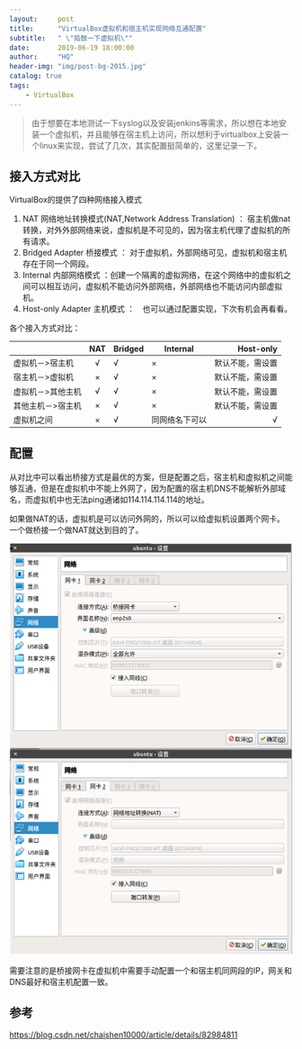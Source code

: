 ```yaml
---
layout:     post
title:      "VirtualBox虚拟机和宿主机实现网络互通配置"
subtitle:   " \"捣鼓一下虚拟机\""
date:       2019-06-19 18:00:00
author:     "HQ"
header-img: "img/post-bg-2015.jpg"
catalog: true
tags:
    - VirtualBox
---
```


>由于想要在本地测试一下syslog以及安装jenkins等需求，所以想在本地安装一个虚拟机，并且能够在宿主机上访问，所以想利于virtualbox上安装一个linux来实现，尝试了几次，其实配置挺简单的，这里记录一下。

## 接入方式对比

VirtualBox的提供了四种网络接入模式

1. NAT 网络地址转换模式(NAT,Network Address Translation) ：
宿主机做nat转换，对外外部网络来说，虚拟机是不可见的，因为宿主机代理了虚拟机的所有请求。
2. Bridged Adapter 桥接模式 ：
对于虚拟机，外部网络可见，虚拟机和宿主机存在于同一个网段。
3. Internal 内部网络模式 ：创建一个隔离的虚拟网络，在这个网络中的虚拟机之间可以相互访问，虚拟机不能访问外部网络，外部网络也不能访问内部虚拟机。
4. Host-only Adapter 主机模式 ：　也可以通过配置实现，下次有机会再看看。

各个接入方式对比：

|   | NAT | Bridged    | Internal  |Host-only  |
|-------|:---:|-----------|--------|-------:|
| 虚拟机－>宿主机  | √ | √     | × |默认不能，需设置|
| 宿主机－>虚拟机 | × | √      | × |默认不能，需设置|
| 虚拟机－>其他主机  | √ | √ | × |默认不能，需设置|
| 其他主机－>宿主机  | ×   | √ | × |默认不能，需设置|
| 虚拟机之间　  | ×   | √ | 同网络名下可以 |√|


## 配置
从对比中可以看出桥接方式是最优的方案，但是配置之后，宿主机和虚拟机之间能够互通，但是在虚拟机中不能上外网了，因为配置的宿主机DNS不能解析外部域名，而虚拟机中也无法ping通诸如114.114.114.114的地址。

如果做NAT的话，虚拟机是可以访问外网的，所以可以给虚拟机设置两个网卡。一个做桥接一个做NAT就达到目的了。

![](https://raw.githubusercontent.com/heqiao2010/heqiao2010.github.io/master/img/2019/virtualbox-netconfig.png )

需要注意的是桥接网卡在虚拟机中需要手动配置一个和宿主机同网段的IP，网关和DNS最好和宿主机配置一致。


## 参考

https://blog.csdn.net/chaishen10000/article/details/82984811

